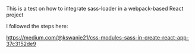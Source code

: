This is a test on how to integrate sass-loader in a webpack-based React project

I followed the steps here:

https://medium.com/@kswanie21/css-modules-sass-in-create-react-app-37c3152de9

